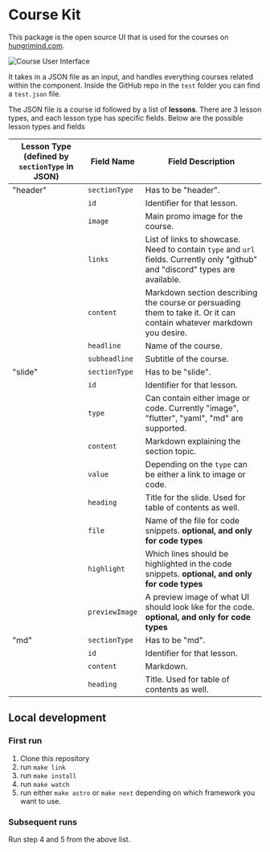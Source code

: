 # Course Kit

This package is the open source UI that is used for the courses on [hungrimind.com](https://hungrimind.com).

![Course User Interface](https://i.imgur.com/d4MNfBc.png)

It takes in a JSON file as an input, and handles everything courses related within the component. Inside the GitHub repo in the `test` folder you can find a `test.json` file. 

The JSON file is a course id followed by a list of **lessons**. There are 3 lesson types, and each lesson type has specific fields. Below are the possible lesson types and fields


| Lesson Type (defined by `sectionType` in JSON) | Field Name     | Field Description                                                                                                              |
| ---------------------------------------------- | -------------- | ------------------------------------------------------------------------------------------------------------------------------ |
| "header"                                       | `sectionType`  | Has to be "header".                                                                                                            |
|                                                | `id`           | Identifier for that lesson.                                                                                                    |
|                                                | `image`        | Main promo image for the course.                                                                                               |
|                                                | `links`        | List of links to showcase. Need to contain `type` and `url` fields. Currently only "github" and "discord" types are available. |
|                                                | `content`      | Markdown section describing the course or persuading them to take it. Or it can contain whatever markdown you desire.          |
|                                                | `headline`     | Name of the course.                                                                                                            |
|                                                | `subheadline`  | Subtitle of the course.                                                                                                        |
| "slide"                                        | `sectionType`  | Has to be "slide".                                                                                                             |
|                                                | `id`           | Identifier for that lesson.                                                                                                    |
|                                                | `type`         | Can contain either image or code. Currently "image", "flutter", "yaml", "md" are supported.                                    |
|                                                | `content`      | Markdown explaining the section topic.                                                                                         |
|                                                | `value`        | Depending on the `type` can be either a link to image or code.                                                                 |
|                                                | `heading`      | Title for the slide. Used for table of contents as well.                                                                       |
|                                                | `file`         | Name of the file for code snippets. **optional, and only for code types**                                                      |
|                                                | `highlight`    | Which lines should be highlighted in the code snippets. **optional, and only for code types**                                  |
|                                                | `previewImage` | A preview image of what UI should look like for the code. **optional, and only for code types**                                |
| "md"                                           | `sectionType`  | Has to be "md".                                                                                                                |
|                                                | `id`           | Identifier for that lesson.                                                                                                    |
|                                                | `content`      | Markdown.                                                                                                                      |
|                                                | `heading`      | Title. Used for table of contents as well.                                                                                     |

## Local development

### First run

1. Clone this repository
2. run `make link` 
3. run `make install`
4. run `make watch`
5. run either `make astro` or `make next` depending on which framework you want to use.

### Subsequent runs

Run step 4 and 5 from the above list.
